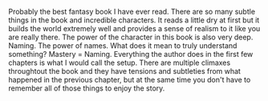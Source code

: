 Probably the best fantasy book I have ever read. There are so many subtle things in the book and incredible characters. It reads a little dry at first but it builds the world extremely well and provides a sense of realism to it like you are really there. The power of the character in this book is also very deep. Naming. The power of names. What does it mean to truly understand something? Mastery = Naming. 
Everything the author does in the first few chapters is what I would call the setup. There are multiple climaxes throughtout the book and they have tensions and subtleties from what happened in the previous chapter, but at the same time you don't have to remember all of those things to enjoy the story. 